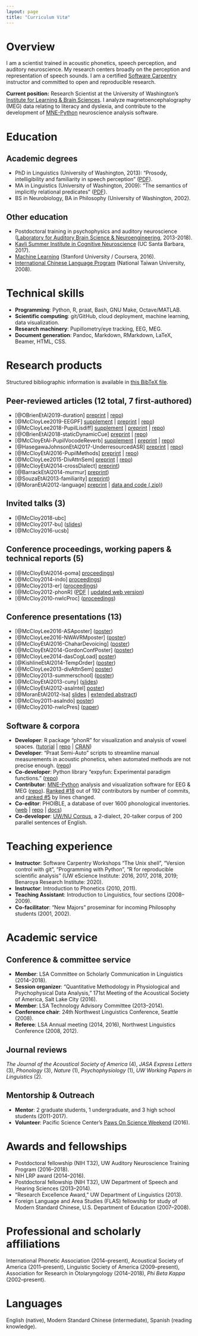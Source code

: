 ```yaml
---
layout: page
title: "Curriculum Vitæ"
---
```


# Overview
I am a scientist trained in acoustic phonetics, speech perception, and auditory neuroscience. My research centers broadly on the perception and representation of speech sounds. I am a certified [Software Carpentry](https://software-carpentry.org/team/) instructor and committed to open and reproducible research.

**Current position:** Research Scientist at the University of Washington’s [Institute for Learning & Brain Sciences](http://ilabs.washington.edu/). I analyze magnetoencephalography (MEG) data relating to literacy and dyslexia, and contribute to the development of [MNE-Python](https://mne.tools/dev/index.html) neuroscience analysis software.

# Education

## Academic degrees
- PhD in Linguistics (University of Washington, 2013): “Prosody, intelligibility and familiarity in speech perception” ([PDF](http://hdl.handle.net/1773/23472)).
- MA in Linguistics (University of Washington, 2009): “The semantics of implicitly relational predicates” ([PDF](http://hdl.handle.net/1773/24799)).
- BS in Neurobiology, BA in Philosophy (University of Washington, 2002).

## Other education
- Postdoctoral training in psychophysics and auditory neuroscience ([Laboratory for Auditory Brain Science & Neuroengineering](http://depts.washington.edu/labsn/), 2013-2018).
- [Kavli Summer Institute in Cognitive Neuroscience](http://sicn.cmb.ucdavis.edu/) (UC Santa Barbara, 2017).
- [Machine Learning](https://www.coursera.org/account/accomplishments/records/FY94856VBP3Q) (Stanford University / Coursera, 2016).
- [International Chinese Language Program](http://iclp.ntu.edu.tw/) (National Taiwan University, 2008).

# Technical skills
- **Programming**: Python, R, praat, Bash, GNU Make, Octave/MATLAB.
- **Scientific computing**: git/GitHub, cloud deployment, machine learning, data visualization.
- **Research machinery**: Pupillometry/eye tracking, EEG, MEG.
- **Document generation**: Pandoc, Markdown, RMarkdown, LaTeX, Beamer, HTML, CSS.

# Research products
Structured bibliographic information is available in [this BibTeX file](../bib/McCloy_CV.bib).

## Peer-reviewed articles (12 total, 7 first-authored)
- [@OBrienEtAl2019-duration] [preprint](https://psyarxiv.com/urd7w) \| [repo](https://github.com/YeatmanLab/Parametric_speech_public))
- [@McCloyLee2019-EEGPF] [supplement](https://www.tandfonline.com/doi/suppl/10.1080/23273798.2019.1569246) \| [preprint](http://dx.doi.org/10.17605/osf.io/f3mwp) \| [repo](https://github.com/LABSN-pubs/2018-lcn-eeg-phonological-features))
- [@McCloyLee2018-PupilLisdiff] [supplement](../pubs/McCloyEtAl2018_PupillometryListeningDifficultyAttentionSwitching_supplement.pdf) \| [preprint](https://psyarxiv.com/2ubyj/) \| [repo](https://github.com/LABSN-pubs/2018-pupil-lisdiff))
- [@OBrienEtAl2018-staticDynamicCue] [preprint](https://www.biorxiv.org/content/early/2018/04/22/305748) \| [repo](https://github.com/YeatmanLab/Speech_contrasts_public))
- [@McCloyEtAl-PupilVocodeReverb] [supplement](../pubs/McCloyEtAl2017_PupillometryAttnSwitching_supplement.pdf) \| [preprint](../pubs/McCloyEtAl2017_PupillometryAttnSwitching_preprint.pdf) \| [repo](https://github.com/LABSN-pubs/2017-JASA-pupil-attn-switch))
- [@HasegawaJohnsonEtAl2017-UnderresourcedASR] [preprint](../pubs/HasegawaJohnsonEtAl2017_UnderresourcedASR.pdf) \| [repo](https://github.com/ws15code/prob-trans))
- [@McCloyEtAl2016-PupilMethods] [preprint](../pubs/McCloyEtAl2016_PupillometryDeconvolution_preprint.pdf) \| [repo](https://github.com/LABSN-pubs/2016-JASA-pupil-deconv-methods))
- [@McCloyLee2015-DivAttnSem] [preprint](../pubs/McCloyLee2015_DividedAttentionSemanticPhonetic_prepub.pdf) \| [repo](https://github.com/LABSN-pubs/2015-JASA-divided-attn-phonetic-semantic))
- [@McCloyEtAl2014-crossDialect] [preprint](../pubs/McCloyEtAl_CrossDialectIntelligibility.pdf))
- [@BarrackEtAl2014-murmur] [preprint](../pubs/BarrackEtAl2014_PIEmurmur.pdf))
- [@SouzaEtAl2013-familiarity] [preprint](../pubs/SouzaEtAl2013_FamiliarTalkerPrepub.pdf))
- [@MoranEtAl2012-language] [preprint](http://hdl.handle.net/1773/25269) \| [data and code (.zip)](../pubs/MoranMcCloyWright2012-DataAndScript.zip))

## Invited talks (3)
- [@McCloy2018-ubc]
- [@McCloy2017-bu] ([slides](../pubs/McCloyLarsonLee2017_BUslides.pdf))
- [@McCloy2016-ucsb]

## Conference proceedings, working papers & technical reports (5)
- [@McCloyEtAl2014-poma] [proceedings](../pubs/McCloyEtAl2014_WithinDialectIntelligibility.pdf))
- [@McCloy2014-indo] [proceedings](../pubs/McCloy2014_IndoMorphophonetics.pdf))
- [@McCloy2013-er]  ([proceedings](http://depts.washington.edu/uwwpl/editions/vol31.html))
- [@McCloy2012-phonR]  ([PDF](../pubs/McCloy2012_phonR.pdf) \| [updated web version](http://drammock.github.io/phonR/))
- [@McCloy2010-nwlcProc]  ([proceedings](http://www.sfu.ca/gradlings/working-papers/wp_3.html))

## Conference presentations (13)
- [@McCloyLee2016-ASAposter] ([poster](../pubs/McCloyLee2016-ASA-EEG.pdf))
- [@McCloyLee2016-NWAVRMposter] ([poster](../pubs/McCloyLee2016-ConsonantClassifierEEG.pdf))
- [@McCloyEtAl2016-ChaharDevoicing] ([poster](../pubs/McCloyYurongPuthuval2016_ChaharDevoicing.pdf))
- [@McCloyEtAl2014-GordonConfPoster] ([poster](../pubs/McCloyEtAl2014_GordonConfPoster.pdf))
- [@McCloyLee2014-dasCogLoad] [poster](../pubs/McCloyLee2014_DivAttnCogLoad.pdf))
- [@KishlineEtAl2014-TempOrder] ([poster](../pubs/KishlineEtAl2014_TempOrder.pdf))
- [@McCloyLee2013-divAttnSem] [poster](../pubs/McCloyLee2013_DivAttnSem.pdf))
- [@McCloy2013-summerschool] ([poster](http://hdl.handle.net/1773/25274))
- [@McCloyEtAl2013-cuny] ([slides](../pubs/McCloyEtAl2013_cunyFeatureConf.pdf))
- [@McCloyEtAl2012-asaIntel] [poster](http://hdl.handle.net/1773/25272))
- [@MoranEtAl2012-lsa] [slides](../pubs/MoranMcCloyWright2012_LSAslides.pdf) \| [extended abstract](http://dx.doi.org/10.3765/exabs.v0i0.601))
- [@McCloy2011-asaIndo] [poster](http://hdl.handle.net/1773/25271))
- [@McCloy2010-nwlcPres] ([paper](http://hdl.handle.net/1773/25270))

## Software & corpora
- **Developer**: R package “phonR” for visualization and analysis of vowel spaces. ([tutorial](http://drammock.github.io/phonR/) \| [repo](https://github.com/drammock/phonR) \| [CRAN](https://cran.r-project.org/package=phonR))
- **Developer**: “Praat Semi-Auto” scripts to streamline manual measurements in acoustic phonetics, when automated methods are not precise enough. ([repo](http://github.com/drammock/praat-semiauto/))
- **Co-developer**: Python library “expyfun: Experimental paradigm functions.” ([repo](http://github.com/LABSN/expyfun))
- **Contributor**: [MNE-Python](https://mne.tools) analysis and visualization software for EEG & MEG ([repo](https://github.com/mne-tools/mne-python)). [Ranked #18](https://github.com/mne-tools/mne-python/graphs/contributors?type=c) out of 192 contributors by number of commits, and [ranked #5](https://github.com/mne-tools/mne-python/graphs/contributors?type=a) by lines changed.
- **Co-editor**: PHOIBLE, a database of over 1600 phonological inventories. ([web](http://phoible.org/) \| [repo](https://github.com/phoible/dev) \| [docs](http://phoible.github.io/))
- **Co-developer**: [UW/NU Corpus](http://depts.washington.edu/phonlab/projects/uwnu.php), a 2-dialect, 20-talker corpus of 200 parallel sentences of English.


# Teaching experience

- **Instructor**: Software Carpentry Workshops “The Unix shell”, “Version control with git”, “Programming with Python”, “R for reproducible scientific analysis” (UW eScience Institute: 2016, 2017, 2018, 2019; Benaroya Research Institute: 2020).
- **Instructor**: Introduction to Phonetics (2010, 2011).
- **Teaching Assistant**: Introduction to Linguistics, four sections (2008–2009).
- **Co-facilitator**: “New Majors” proseminar for incoming Philosophy students (2001, 2002).

# Academic service

## Conference & committee service
- **Member**: LSA Committee on Scholarly Communication in Linguistics (2014–2018).
- **Session organizer**: “Quantitative Methodology in Physiological and Psychophysical Data Analysis,” 171st Meeting of the Acoustical Society of America, Salt Lake City (2016).
- **Member**: LSA Technology Advisory Committee (2013–2014).
- **Conference chair**: 24th Northwest Linguistics Conference, Seattle (2008).
- **Referee**: LSA Annual meeting (2014, 2016), Northwest Linguistics Conference (2008, 2012).

## Journal reviews
_The Journal of the Acoustical Society of America_ (4), _JASA Express Letters_ (3), _Phonology_ (3), _Nature_ (1), _Psychophysiology_ (1), _UW Working Papers in Linguistics_ (2).

## Mentorship & Outreach
- **Mentor**: 2 graduate students, 1 undergraduate, and 3 high school students (2011-2017).
- **Volunteer**: Pacific Science Center’s [Paws On Science Weekend](https://www.pacificsciencecenter.org/paws-on-science-husky-weekend/) (2016).

# Awards and fellowships
- Postdoctoral fellowship (NIH T32), UW Auditory Neuroscience Training Program (2016–2018).
- NIH LRP award (2014–2016).
- Postdoctoral fellowship (NIH T32), UW Department of Speech and Hearing Sciences (2013–2014).
- “Research Excellence Award,” UW Department of Linguistics (2013).
- Foreign Language and Area Studies (FLAS) fellowship for study of Modern Standard Chinese, U.S. Department of Education (2007–2008).

# Professional and scholarly affiliations
International Phonetic Association (2014–present), Acoustical Society of America (2011–present), Linguistic Society of America (2009–present), Association for Research in Otolaryngology (2014–2018), _Phi Beta Kappa_ (2002–present).

# Languages
English (native), Modern Standard Chinese (intermediate), Spanish (reading knowledge).

